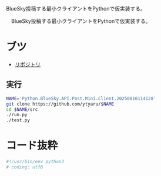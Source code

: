 BlueSky投稿する最小クライアントをPythonで仮実装する。

　BlueSky投稿する最小クライアントをPythonで仮実装する。

<!-- more -->

# ブツ

* [リポジトリ][]

[リポジトリ]:https://github.com/ytyaru/Python.BlueSky.API.Post.Mini.Client.20250810114128
[DEMO]:https://ytyaru.github.io/Python.BlueSky.API.Post.Mini.Client.20250810114128/

## 実行

```sh
NAME='Python.BlueSky.API.Post.Mini.Client.20250810114128'
git clone https://github.com/ytyaru/$NAME
cd $NAME/src
./run.py
./test.py
```

# コード抜粋

```python
#!/usr/bin/env python3
# coding: utf8
```

